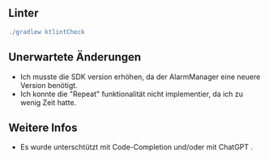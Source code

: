## Linter
```gradle
./gradlew ktlintCheck
```

## Unerwartete Änderungen
- Ich musste die SDK version erhöhen, da der AlarmManager eine neuere Version benötigt.
- Ich konnte die "Repeat" funktionalität nicht implementier, da ich zu wenig Zeit hatte.


## Weitere Infos
- Es wurde unterschtützt mit Code-Completion und/oder mit ChatGPT .
